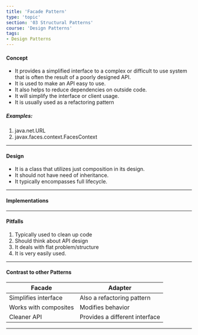 ```yaml
---
title: 'Facade Pattern'
type: 'topic'
section: '03 Structural Patterns'
course: 'Design Patterns'
tags:
- Design Patterns
---
```

#### Concept
- It provides a simplified interface to a complex or difficult to use system that is often the result of a poorly designed API.
- It is used to make an API easy to use.
- It also helps to reduce dependencies on outside code.
- It will simplify the interface or client usage.
- It is usually used as a refactoring pattern

##### Examples:
1. java.net.URL
2. javax.faces.context.FacesContext

---
#### Design
- It is a class that utilizes just composition in its design.
- It should not have need of inheritance.
- It typically encompasses full lifecycle.

---
#### Implementations

---
#### Pitfalls
1. Typically used to clean up code
2. Should think about API design
3. It deals with flat problem/structure
4. It is very easily used.

---
#### Contrast to other Patterns

|Facade   |Adapter   |
|---|---|
|Simplifies interface   |Also a refactoring pattern   |
|Works with composites   |Modifies behavior   |
|Cleaner API   |Provides a different interface   |

---